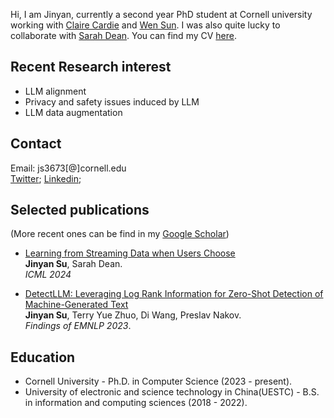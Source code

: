 Hi, I am Jinyan, currently a second year PhD student at Cornell university working with [Claire Cardie](https://www.cs.cornell.edu/home/cardie/) and [Wen Sun](https://wensun.github.io/). I was also quite lucky to collaborate with [Sarah Dean](https://sdean.website/). You can find my CV [here](https://www.overleaf.com/read/ndtqsxqddgxv#3e222d).


## Recent Research interest
- LLM alignment
- Privacy and safety issues induced by LLM
- LLM data augmentation




  
## Contact
Email: js3673[@]cornell.edu
<br>[Twitter](https://twitter.com/SuJinyan6); [Linkedin](https://www.linkedin.com/in/jinyan-su-b3b856276/); 

## Selected publications 
(More recent ones can be find in my [Google Scholar](https://scholar.google.com/citations?hl=zh-CN&user=yRNsFuMAAAAJ&view_op=list_works&authuser=1))


- [Learning from Streaming Data when Users Choose](https://proceedings.mlr.press/v235/su24a.html)
  <br>**Jinyan Su**, Sarah Dean.
  <br>*ICML 2024*

- [DetectLLM: Leveraging Log Rank Information for Zero-Shot Detection of Machine-Generated Text](https://arxiv.org/pdf/2306.05540.pdf)
<br>**Jinyan Su**, Terry Yue Zhuo, Di Wang, Preslav Nakov.
<br>*Findings of EMNLP 2023*.




## Education
- Cornell University - Ph.D. in Computer Science  (2023 - present). 
- University of electronic and science technology in China(UESTC) - B.S. in information and computing sciences (2018 - 2022).




